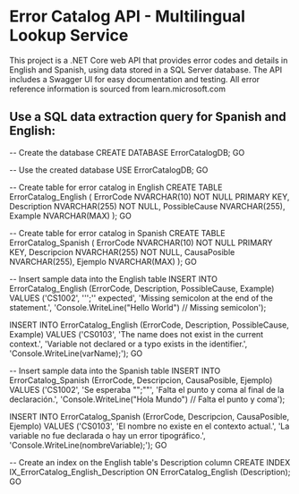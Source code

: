 # Error Catalog API - Multilingual Lookup Service

This project is a .NET Core web API that provides error codes and details in English and Spanish, using data stored in a SQL Server database. The API includes a Swagger UI for easy documentation and testing. All error reference information is sourced from learn.microsoft.com

Use a SQL data extraction query for Spanish and English: 
--------------------------------------------------------


-- Create the database
CREATE DATABASE ErrorCatalogDB;
GO

-- Use the created database
USE ErrorCatalogDB;
GO

-- Create table for error catalog in English
CREATE TABLE ErrorCatalog_English (
    ErrorCode NVARCHAR(10) NOT NULL PRIMARY KEY,
    Description NVARCHAR(255) NOT NULL,
    PossibleCause NVARCHAR(255),
    Example NVARCHAR(MAX)
);
GO

-- Create table for error catalog in Spanish
CREATE TABLE ErrorCatalog_Spanish (
    ErrorCode NVARCHAR(10) NOT NULL PRIMARY KEY,
    Descripcion NVARCHAR(255) NOT NULL,
    CausaPosible NVARCHAR(255),
    Ejemplo NVARCHAR(MAX)
);
GO

-- Insert sample data into the English table
INSERT INTO ErrorCatalog_English (ErrorCode, Description, PossibleCause, Example)
VALUES 
('CS1002', ''';'' expected', 'Missing semicolon at the end of the statement.', 'Console.WriteLine("Hello World") // Missing semicolon');

INSERT INTO ErrorCatalog_English (ErrorCode, Description, PossibleCause, Example)
VALUES 
('CS0103', 'The name does not exist in the current context.', 'Variable not declared or a typo exists in the identifier.', 'Console.WriteLine(varName);');
GO

-- Insert sample data into the Spanish table
INSERT INTO ErrorCatalog_Spanish (ErrorCode, Descripcion, CausaPosible, Ejemplo)
VALUES 
('CS1002', 'Se esperaba "";""', 'Falta el punto y coma al final de la declaración.', 'Console.WriteLine("Hola Mundo") // Falta el punto y coma');

INSERT INTO ErrorCatalog_Spanish (ErrorCode, Descripcion, CausaPosible, Ejemplo)
VALUES 
('CS0103', 'El nombre no existe en el contexto actual.', 'La variable no fue declarada o hay un error tipográfico.', 'Console.WriteLine(nombreVariable);');
GO

-- Create an index on the English table's Description column
CREATE INDEX IX_ErrorCatalog_English_Description
ON ErrorCatalog_English (Description);
GO


